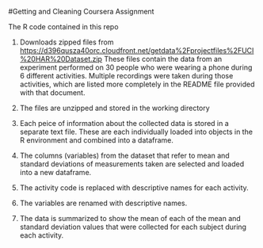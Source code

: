 #Getting and Cleaning Coursera Assignment

The R code contained in this repo
1. Downloads zipped files from https://d396qusza40orc.cloudfront.net/getdata%2Fprojectfiles%2FUCI%20HAR%20Dataset.zip
These files contain the data from an experiment performed on 30 people who were wearing a phone during 6 different activities.
Multiple recordings were taken during those activities, which are listed more completely in the README file provided with that document.

2. The files are unzipped and stored in the working directory

3. Each peice of information about the collected data is stored in a separate text file. 
These are each individually loaded into objects in the R environment and combined into a dataframe.

4. The columns (variables) from the dataset that refer to mean and standard deviations of measurements taken 
are selected and loaded into a new dataframe.

5. The activity code is replaced with descriptive names for each activity.

6. The variables are renamed with descriptive names.

7.  The data is summarized to show the mean of each of the mean and standard deviation values that were collected for each subject during each activity.


